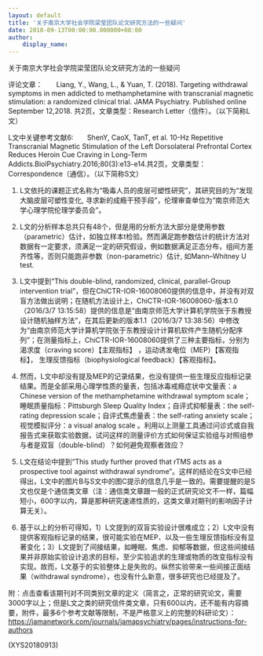 ```yaml
---
layout: default
title: '关于南京大学社会学院梁莹团队论文研究方法的一些疑问'
date: 2018-09-13T00:00:00.000000+08:00
author:
    display_name: 
---
```


关于南京大学社会学院梁莹团队论文研究方法的一些疑问

评论文章：　　Liang, Y., Wang, L., & Yuan, T. (2018). Targeting withdrawal symptoms in men addicted to methamphetamine with transcranial magnetic stimulation: a randomized clinical trial. JAMA Psychiatry. Published online September 12,2018. 共2页，文章类型：Research Letter（信件）。（以下简称L文）

L文中关键参考文献6:　　ShenY, CaoX, TanT, et al. 10-Hz Repetitive Transcranial Magnetic Stimulation of the Left Dorsolateral Prefrontal Cortex Reduces Heroin Cue Craving in Long-Term Addicts.BiolPsychiatry.2016;80(3):e13-e14.共2页，文章类型：Correspondence（通信）。（以下简称S文）

1.	L文依托的课题正式名称为“吸毒人员的皮层可塑性研究”，其研究目的为“发现大脑皮层可塑性变化, 寻求新的成瘾干预手段”，伦理审查单位为“南京师范大学心理学院伦理学委员会”。

2.	L文的分析样本总共只有48个，但是用的分析方法大部分是使用参数（parametric）估计，如独立样本t检验。然而满足跑参数估计的统计方法对数据有一定要求，须满足一定的研究假设，例如数据满足正态分布，组间方差齐性等，否则只能跑非参数（non-parametric）估计, 如Mann–Whitney U test.

3.	L文中提到“This double-blind, randomized, clinical, parallel-Group intervention trial”，但在ChiCTR-IOR-16008060提供的信息中，并没有对双盲方法做出说明；在随机方法设计上，ChiCTR-IOR-16008060-版本1.0（2016/3/7 13:15:58）提供的信息是“由南京师范大学计算机学院张于东教授设计随机抽样方法”，在其后更新的版本1.1（2016/3/7 13:38:56）中修改为“由南京师范大学计算机学院张于东教授设计计算机软件产生随机分配序列”；在测量指标上，ChiCTR-IOR-16008060提供了三种主要指标，分别为渴求度（craving score）【主观指标】 ，运动诱发电位（MEP）【客观指标】， 生理反馈指标（biophysiological feedback）【客观指标】。

4.	然而，L文中却没有提及MEP的记录结果，也没有提供一些生理反应指标记录结果。而是全部采用心理学性质的量表，包括冰毒戒瘾症状中文量表：a Chinese version of the methamphetamine withdrawal symptom scale；睡眠质量指标：Pittsburgh Sleep Quality Index；自评式抑郁量表：the self-rating depression scale；自评式焦虑量表：the self-rating anxiety scale；视觉模拟评分：a visual analog scale 。利用以上测量工具通过问诊式或自我报告式来获取实验数据，试问这样的测量评价方式如何保证实验组与对照组参与者是双盲（double-blind）？如何避免观察者效应？

5.	L文在结论中提到“This study further proved that rTMS acts as a prospective tool against withdrawal syndrome”。这样的结论在S文中已经得出，L文中的图片B与S文中的图C提示的信息几乎是一致的。需要提醒的是S文也仅是个通信类文章（注：通信类文章跟一般的正式研究论文不一样，篇幅短小，600字以内，算是那种研究速递性质的，这类文章对期刊的影响因子计算无关）。

6.	基于以上的分析可得知，1）L文提到的双盲实验设计很难成立；2）L文中没有提供客观指标记录的结果，很可能实验在MEP、以及一些生理反馈指标没有显著变化；3）L文提到了间接结果，如睡眠、焦虑、抑郁等数据，但这些间接结果并非原始实验设计追求的目标，至少实验追求的生理或物质的改变指标没有实现。故而，L文基于的实验整体上是失败的。纵然实验带来一些间接正面结果（withdrawal syndrome），也没有什么新意，很多研究也已经提及了。

附：点击查看该期刊对不同类别文章的定义（简言之，正常的研究论文，需要3000字以上；但是L文之类的研究信件类文章，只有600以内，还不能有内容摘要，附件，最多6个参考文献等限制，不是严格意义上的完整的科研论文）：https://jamanetwork.com/journals/jamapsychiatry/pages/instructions-for-authors

(XYS20180913)


